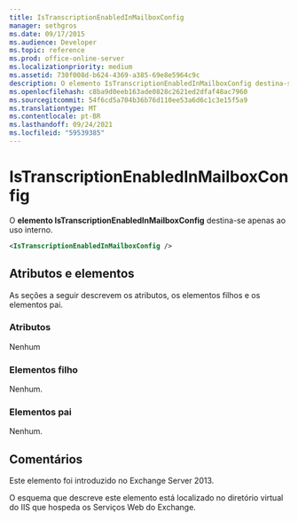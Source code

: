 ```yaml
---
title: IsTranscriptionEnabledInMailboxConfig
manager: sethgros
ms.date: 09/17/2015
ms.audience: Developer
ms.topic: reference
ms.prod: office-online-server
ms.localizationpriority: medium
ms.assetid: 730f008d-b624-4369-a385-69e8e5964c9c
description: O elemento IsTranscriptionEnabledInMailboxConfig destina-se apenas ao uso interno.
ms.openlocfilehash: c8ba9d0eeb163ade0828c2621ed2dfaf48ac7960
ms.sourcegitcommit: 54f6cd5a704b36b76d110ee53a6d6c1c3e15f5a9
ms.translationtype: MT
ms.contentlocale: pt-BR
ms.lasthandoff: 09/24/2021
ms.locfileid: "59539385"
---
```

# <a name="istranscriptionenabledinmailboxconfig"></a>IsTranscriptionEnabledInMailboxConfig

O **elemento IsTranscriptionEnabledInMailboxConfig** destina-se apenas ao uso interno. 
  
```XML
<IsTranscriptionEnabledInMailboxConfig />
```

## <a name="attributes-and-elements"></a>Atributos e elementos

As seções a seguir descrevem os atributos, os elementos filhos e os elementos pai.
  
### <a name="attributes"></a>Atributos

Nenhum
  
### <a name="child-elements"></a>Elementos filho

Nenhum.
  
### <a name="parent-elements"></a>Elementos pai

Nenhum.
  
## <a name="remarks"></a>Comentários

Este elemento foi introduzido no Exchange Server 2013.
  
O esquema que descreve este elemento está localizado no diretório virtual do IIS que hospeda os Serviços Web do Exchange.
  

